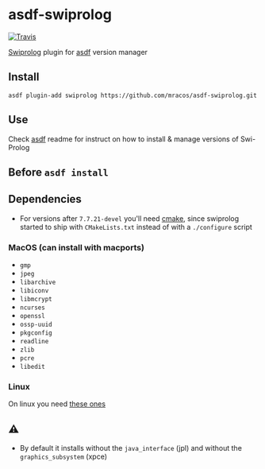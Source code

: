 # asdf-swiprolog

[![Travis](https://img.shields.io/travis/mracos/asdf-swiprolog/master.svg?style=flat-square)](https://travis-ci.org/mracos/asdf-swiprolog)

[Swiprolog](http://www.swi-prolog.org/) plugin for [asdf](https://github.com/asdf-vm/asdf) version manager

## Install
```
asdf plugin-add swiprolog https://github.com/mracos/asdf-swiprolog.git
```

## Use

Check [asdf](https://github.com/asdf-vm/asdf) readme for instruct on how to install & manage versions of Swi-Prolog

## Before `asdf install`

## Dependencies
- For versions after `7.7.21-devel` you'll need [cmake](https://cmake.org/), since swiprolog started to ship with `CMakeLists.txt` instead of with a `./configure` script

### MacOS (can install with macports)
- `gmp`
- `jpeg`
- `libarchive`
- `libiconv`
- `libmcrypt`
- `ncurses`
- `openssl`
- `ossp-uuid`
- `pkgconfig`
- `readline`
- `zlib`
- `pcre`
- `libedit`

### Linux
On linux you need [these ones](http://www.swi-prolog.org/build/prerequisites.html)

## :warning:
- By default it installs without the `java_interface` (jpl) and without the `graphics_subsystem` (xpce)
